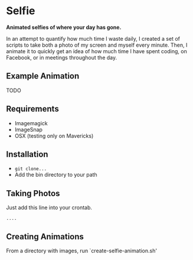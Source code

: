 Selfie
============

**Animated selfies of where your day has gone.**

In an attempt to quantify how much time I waste daily, I created a set of scripts to take both a photo of my screen and myself every minute. Then, I animate it to quickly get an idea of how much time I have spent coding, on Facebook, or in meetings throughout the day. 

Example Animation
-----------------

TODO

Requirements
------------
* Imagemagick
* ImageSnap
* OSX (testing only on Mavericks)

Installation
------------
* `git clone...`
* Add the bin directory to your path

Taking Photos
-------------

Just add this line into your crontab.

    ....
    
Creating Animations
-------------------

From a directory with images, run `create-selfie-animation.sh'

